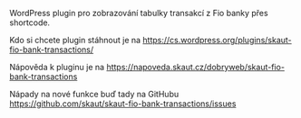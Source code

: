 WordPress plugin pro zobrazování tabulky transakcí z Fio banky přes shortcode.

Kdo si chcete plugin stáhnout je na https://cs.wordpress.org/plugins/skaut-fio-bank-transactions/

Nápověda k pluginu je na https://napoveda.skaut.cz/dobryweb/skaut-fio-bank-transactions

Nápady na nové funkce buď tady na GitHubu https://github.com/skaut/skaut-fio-bank-transactions/issues
